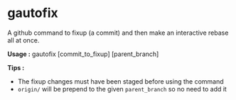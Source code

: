 # gautofix
A github command to fixup (a commit) and then make an interactive rebase all at once.

**Usage :** gautofix [commit_to_fixup] [parent_branch]

**Tips :**
* The fixup changes must have been staged before using the command
* `origin/` will be prepend to the given `parent_branch` so no need to add it
